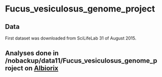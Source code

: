 # Fucus_vesiculosus_genome_project

## Data
First dataset was downloaded from SciLifeLab 31 of August 2015.

## Analyses done in /nobackup/data11/Fucus_vesiculosus_genome_project on [Albiorix](http://albiorix.bioenv.gu.se/) 
